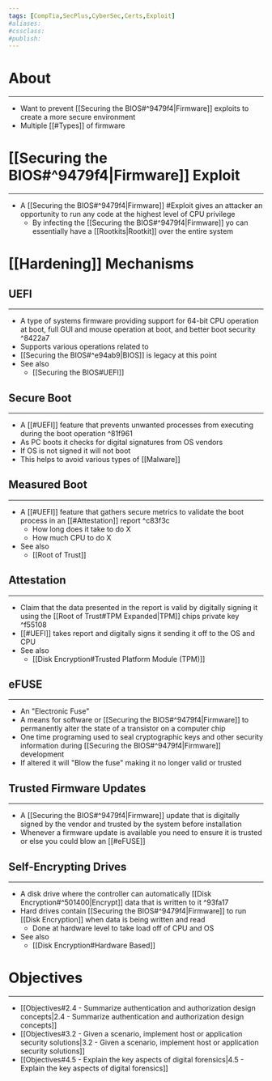 ```yaml
---
tags: [CompTia,SecPlus,CyberSec,Certs,Exploit]
#aliases:
#cssclass:
#publish:
---
```


# About
---
- Want to prevent [[Securing the BIOS#^9479f4|Firmware]] exploits to create a more secure environment
- Multiple [[#Types]] of firmware

# [[Securing the BIOS#^9479f4|Firmware]] Exploit
---
- A [[Securing the BIOS#^9479f4|Firmware]] #Exploit gives an attacker an opportunity to run any code at the highest level of CPU privilege
	- By infecting the [[Securing the BIOS#^9479f4|Firmware]] yo can essentially have a [[Rootkits|Rootkit]] over the entire system

# [[Hardening]] Mechanisms

## UEFI
---
- A type of systems firmware providing support for 64-bit CPU operation at boot, full GUI and mouse operation at boot, and better boot security ^8422a7
- Supports various operations related to
- [[Securing the BIOS#^e94ab9|BIOS]] is legacy at this point
- See also 
	- [[Securing the BIOS#UEFI]]

## Secure Boot
---
- A [[#UEFI]] feature that prevents unwanted processes from executing during the boot operation ^81f961
- As PC boots it checks for digital signatures from OS vendors
- If OS is not signed it will not boot
- This helps to avoid various types of [[Malware]]

## Measured Boot
---
- A [[#UEFI]] feature that gathers secure metrics to validate the boot process in an [[#Attestation]] report ^c83f3c
	- How long does it take to do X
	- How much CPU to do X
- See also
	- [[Root of Trust]]

## Attestation
---
- Claim that the data presented in the report is valid by digitally signing it using the [[Root of Trust#TPM Expanded|TPM]] chips private key ^f55108
- [[#UEFI]] takes report and digitally signs it sending it off to the OS and CPU
- See also 
	- [[Disk Encryption#Trusted Platform Module (TPM)]]

## eFUSE
---
- An "Electronic Fuse"
- A means for software or [[Securing the BIOS#^9479f4|Firmware]] to permanently alter the state of a transistor on a computer chip
- One time programing used to seal cryptographic keys and other security information during [[Securing the BIOS#^9479f4|Firmware]] development
- If altered it will "Blow the fuse" making it no longer valid or trusted

## Trusted Firmware Updates
---
- A [[Securing the BIOS#^9479f4|Firmware]] update that is digitally signed by the vendor and trusted by the system before installation
- Whenever a firmware update is available you need to ensure it is trusted or else you could blow an [[#eFUSE]]

## Self-Encrypting Drives
---
- A disk drive where the controller can automatically [[Disk Encryption#^501400|Encrypt]] data that is written to it ^93fa17
- Hard drives contain [[Securing the BIOS#^9479f4|Firmware]] to run [[Disk Encryption]] when data is being written and read
	- Done at hardware level to take load off of CPU and OS
- See also
	- [[Disk Encryption#Hardware Based]]

# Objectives
---
- [[Objectives#2.4 - Summarize authentication and authorization design concepts|2.4 - Summarize authentication and authorization design concepts]]
- [[Objectives#3.2 - Given a scenario, implement host or application security solutions|3.2 - Given a scenario, implement host or application security solutions]]
- [[Objectives#4.5 - Explain the key aspects of digital forensics|4.5 - Explain the key aspects of digital forensics]]